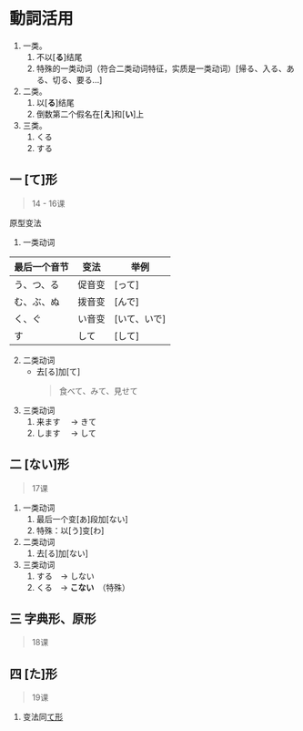 # 動詞活用

1. 一类。
   1. 不以[**る**]结尾
   2. 特殊的一类动词（符合二类动词特征，实质是一类动词）[帰る、入る、ある、切る、要る...]
2. 二类。
   1. 以[**る**]结尾
   2. 倒数第二个假名在[**え**]和[**い**]上
3. 三类。
   1. くる
   2. する

<!-- ## 一 [たい]形

- 去掉 [ます] 接 [たい]
  > 買います　 → 買いたい
- 活用方法与 **A1** 相同

| ます   | たい   | 否定       | 过去             |
| ------ | ------ | ---------- | ---------------- |
| します | したい | したくない | 　したくなかった | -->

## 一 [て]形

> 14 - 16课

原型变法

1. 一类动词

| 最后一个音节 | 变法   | 举例         |
| ------------ | ------ | ------------ |
| う、つ、る   | 促音变 | [って]       |
| む、ぶ、ぬ   | 拨音变 | [んで]       |
| く、ぐ       | い音变 | [いて、いで] |
| す           | して   | [して]       |

2. 二类动词
   - 去[る]加[て]
     > 食べて、みて、見せて
3. 三类动词
   1. 来ます　 → きて
   2. します　 → して

<!-- ます形变法 不常用 -->
<!-- 1. 一类动词
   1. [い｜ち｜り] 后接 [って]
   2. [み｜び｜に] 后接　[んで]
   3. [き｜ぎ] 后接　[いて、いで]
      1. 特殊 [いきます] 后接　[いって]
   4. [し] 后接　[て]
1. 二类动词
   1. [ます] 后接　[て]
2. 三类动词
   1. [ます] 后接　[て] -->

## 二 [ない]形

> 17课

1. 一类动词
   1. 最后一个变[あ]段加[ない]
   2. 特殊：以[う]变[わ]
2. 二类动词
   1. 去[る]加[ない]
3. 三类动词
   1. する　→ しない
   2. くる　→ **こない**　（特殊）

## 三 字典形、原形

> 18课

## 四 [た]形

> 19课

1. 变法同[て形](#一-て形)
